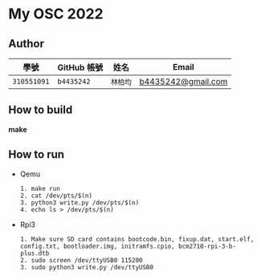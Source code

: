 # My OSC 2022

## Author

| 學號 | GitHub 帳號 | 姓名 | Email |
| --- | ----------- | --- | --- |
|`310551091`| `b4435242` | `林柏均` | b4435242@gmail.com |

## How to build

**make**


## How to run

* Qemu 

      1. make run
      2. cat /dev/pts/$(n)
      3. python3 write.py /dev/pts/$(n)
      4. echo ls > /dev/pts/$(n)
 
* Rpi3

      1. Make sure SD card contains bootcode.bin, fixup.dat, start.elf, config.txt, bootloader.img, initramfs.cpio, bcm2710-rpi-3-b-plus.dtb
      2. sudo screen /dev/ttyUSB0 115200
      3. sudo python3 write.py /dev/ttyUSB0

